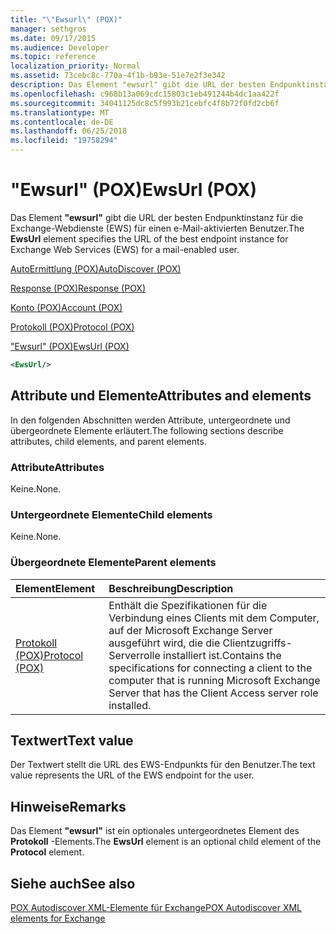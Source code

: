 ```yaml
---
title: "\"Ewsurl\" (POX)"
manager: sethgros
ms.date: 09/17/2015
ms.audience: Developer
ms.topic: reference
localization_priority: Normal
ms.assetid: 73cebc8c-770a-4f1b-b93e-51e7e2f3e342
description: Das Element "ewsurl" gibt die URL der besten Endpunktinstanz für die Exchange-Webdienste (EWS) für einen e-Mail-aktivierten Benutzer.
ms.openlocfilehash: c968b13a069cdc15803c1eb491244b4dc1aa422f
ms.sourcegitcommit: 34041125dc8c5f993b21cebfc4f8b72f0fd2cb6f
ms.translationtype: MT
ms.contentlocale: de-DE
ms.lasthandoff: 06/25/2018
ms.locfileid: "19758294"
---
```

# <a name="ewsurl-pox"></a><span data-ttu-id="7fa19-103">"Ewsurl" (POX)</span><span class="sxs-lookup"><span data-stu-id="7fa19-103">EwsUrl (POX)</span></span>

<span data-ttu-id="7fa19-104">Das Element **"ewsurl"** gibt die URL der besten Endpunktinstanz für die Exchange-Webdienste (EWS) für einen e-Mail-aktivierten Benutzer.</span><span class="sxs-lookup"><span data-stu-id="7fa19-104">The **EwsUrl** element specifies the URL of the best endpoint instance for Exchange Web Services (EWS) for a mail-enabled user.</span></span> 
  
[<span data-ttu-id="7fa19-105">AutoErmittlung (POX)</span><span class="sxs-lookup"><span data-stu-id="7fa19-105">AutoDiscover (POX)</span></span>](autodiscover-pox.md)
  
[<span data-ttu-id="7fa19-106">Response (POX)</span><span class="sxs-lookup"><span data-stu-id="7fa19-106">Response (POX)</span></span>](response-pox.md)
  
[<span data-ttu-id="7fa19-107">Konto (POX)</span><span class="sxs-lookup"><span data-stu-id="7fa19-107">Account (POX)</span></span>](account-pox.md)
  
[<span data-ttu-id="7fa19-108">Protokoll (POX)</span><span class="sxs-lookup"><span data-stu-id="7fa19-108">Protocol (POX)</span></span>](protocol-pox.md)
  
[<span data-ttu-id="7fa19-109">"Ewsurl" (POX)</span><span class="sxs-lookup"><span data-stu-id="7fa19-109">EwsUrl (POX)</span></span>](ewsurl-pox.md)
  
```XML
<EwsUrl/>
```

## <a name="attributes-and-elements"></a><span data-ttu-id="7fa19-110">Attribute und Elemente</span><span class="sxs-lookup"><span data-stu-id="7fa19-110">Attributes and elements</span></span>

<span data-ttu-id="7fa19-111">In den folgenden Abschnitten werden Attribute, untergeordnete und übergeordnete Elemente erläutert.</span><span class="sxs-lookup"><span data-stu-id="7fa19-111">The following sections describe attributes, child elements, and parent elements.</span></span>
  
### <a name="attributes"></a><span data-ttu-id="7fa19-112">Attribute</span><span class="sxs-lookup"><span data-stu-id="7fa19-112">Attributes</span></span>

<span data-ttu-id="7fa19-113">Keine.</span><span class="sxs-lookup"><span data-stu-id="7fa19-113">None.</span></span>
  
### <a name="child-elements"></a><span data-ttu-id="7fa19-114">Untergeordnete Elemente</span><span class="sxs-lookup"><span data-stu-id="7fa19-114">Child elements</span></span>

<span data-ttu-id="7fa19-115">Keine.</span><span class="sxs-lookup"><span data-stu-id="7fa19-115">None.</span></span>
  
### <a name="parent-elements"></a><span data-ttu-id="7fa19-116">Übergeordnete Elemente</span><span class="sxs-lookup"><span data-stu-id="7fa19-116">Parent elements</span></span>

|<span data-ttu-id="7fa19-117">**Element**</span><span class="sxs-lookup"><span data-stu-id="7fa19-117">**Element**</span></span>|<span data-ttu-id="7fa19-118">**Beschreibung**</span><span class="sxs-lookup"><span data-stu-id="7fa19-118">**Description**</span></span>|
|:-----|:-----|
|[<span data-ttu-id="7fa19-119">Protokoll (POX)</span><span class="sxs-lookup"><span data-stu-id="7fa19-119">Protocol (POX)</span></span>](protocol-pox.md) <br/> |<span data-ttu-id="7fa19-120">Enthält die Spezifikationen für die Verbindung eines Clients mit dem Computer, auf der Microsoft Exchange Server ausgeführt wird, die die Clientzugriffs-Serverrolle installiert ist.</span><span class="sxs-lookup"><span data-stu-id="7fa19-120">Contains the specifications for connecting a client to the computer that is running Microsoft Exchange Server that has the Client Access server role installed.</span></span>  <br/> |
   
## <a name="text-value"></a><span data-ttu-id="7fa19-121">Textwert</span><span class="sxs-lookup"><span data-stu-id="7fa19-121">Text value</span></span>

<span data-ttu-id="7fa19-122">Der Textwert stellt die URL des EWS-Endpunkts für den Benutzer.</span><span class="sxs-lookup"><span data-stu-id="7fa19-122">The text value represents the URL of the EWS endpoint for the user.</span></span>
  
## <a name="remarks"></a><span data-ttu-id="7fa19-123">Hinweise</span><span class="sxs-lookup"><span data-stu-id="7fa19-123">Remarks</span></span>

<span data-ttu-id="7fa19-124">Das Element **"ewsurl"** ist ein optionales untergeordnetes Element des **Protokoll** -Elements.</span><span class="sxs-lookup"><span data-stu-id="7fa19-124">The **EwsUrl** element is an optional child element of the **Protocol** element.</span></span> 
  
## <a name="see-also"></a><span data-ttu-id="7fa19-125">Siehe auch</span><span class="sxs-lookup"><span data-stu-id="7fa19-125">See also</span></span>



[<span data-ttu-id="7fa19-126">POX Autodiscover XML-Elemente für Exchange</span><span class="sxs-lookup"><span data-stu-id="7fa19-126">POX Autodiscover XML elements for Exchange</span></span>](pox-autodiscover-xml-elements-for-exchange.md)

